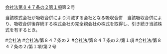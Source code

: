 [会社法第８４７条の２第１項](会社法＿＿＿＿第８４７条の２第１項)第２号

当該株式会社が吸収合併により消滅する会社となる吸収合併　当該吸収合併により、吸収合併後存続する株式会社の完全親会社の株式を取得し、引き続き当該株式を有するとき。


#会社法
#会社法/第８４７条の２
#会社法/第８４７条の２/第１項
#会社法/第８４７条の２/第１項/第２号
